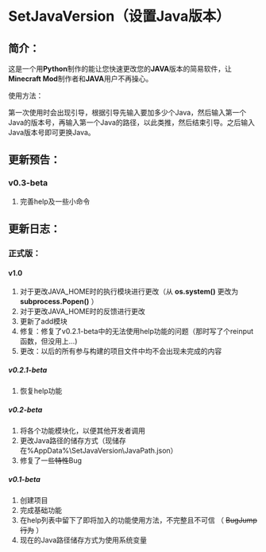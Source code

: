 # SetJavaVersion（设置Java版本）

## 简介：

这是一个用**Python**制作的能让您快速更改您的**JAVA**版本的简易软件，让**Minecraft Mod**制作者和**JAVA**用户不再操心。

使用方法：

第一次使用时会出现引导，根据引导先输入要加多少个Java，然后输入第一个Java的版本号，再输入第一个Java的路径，以此类推，然后结束引导。之后输入Java版本号即可更换Java。

## 更新预告：

### v0.3-beta

1. 完善help及一些小命令

## 更新日志：

### 正式版：

#### v1.0

1. 对于更改JAVA_HOME时的执行模块进行更改（从 **os.system()** 更改为 **subprocess.Popen()** ）
2. 对于更改JAVA_HOME时的反馈进行更改
3. 更新了add模块
4. 修复：修复了v0.2.1-beta中的无法使用help功能的问题（那时写了个reinput函数，但没用上…)
5. 更改：以后的所有参与构建的项目文件中均不会出现未完成的内容

##### v0.2.1-beta

1. 恢复help功能

##### v0.2-beta

1. 将各个功能模块化，以便其他开发者调用
2. 更改Java路径的储存方式（现储存在%AppData%\SetJavaVersion\JavaPath.json）
3. 修复了一些~~特性~~Bug

##### v0.1-beta

1. 创建项目
2. 完成基础功能
3. 在help列表中留下了即将加入的功能使用方法，不完整且不可信  （ ~~BugJump行为~~ ）
4. 现在的Java路径储存方式为使用系统变量
